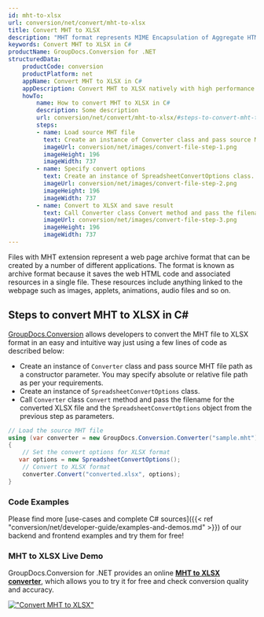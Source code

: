 ```yaml
---
id: mht-to-xlsx
url: conversion/net/convert/mht-to-xlsx
title: Convert MHT to XLSX
description: "MHT format represents MIME Encapsulation of Aggregate HTML with .mht extension. Learn how to convert MHT to XLSX file programmatically in C# language using GroupDocs.Conversion for .NET library."
keywords: Convert MHT to XLSX in C#
productName: GroupDocs.Conversion for .NET
structuredData:
    productCode: conversion
    productPlatform: net
    appName: Convert MHT to XLSX in C#
    appDescription: Convert MHT to XLSX natively with high performance using C# language and server side GroupDocs.Conversion for .NET APIs, without the use of any software like Microsoft or Open Office.
    howTo:
        name: How to convert MHT to XLSX in C# 
        description: Some description
        url: conversion/net/convert/mht-to-xlsx/#steps-to-convert-mht-to-xlsx-in-c
        steps:
        - name: Load source MHT file 
          text: Create an instance of Converter class and pass source MHT file path as a constructor parameter. You may specify absolute or relative file path as per your requirements. 
          imageUrl: conversion/net/images/convert-file-step-1.png
          imageHeight: 196
          imageWidth: 737
        - name: Specify convert options 
          text: Create an instance of SpreadsheetConvertOptions class.
          imageUrl: conversion/net/images/convert-file-step-2.png
          imageHeight: 196
          imageWidth: 737
        - name: Convert to XLSX and save result 
          text: Call Converter class Convert method and pass the filename for the converted HTML file and the SpreadsheetConvertOptions object from the previous step as parameters.
          imageUrl: conversion/net/images/convert-file-step-3.png
          imageHeight: 196
          imageWidth: 737
---
```


Files with MHT extension represent a web page archive format that can be created by a number of different applications. The format is known as archive format because it saves the web HTML code and associated resources in a single file. These resources include anything linked to the webpage such as images, applets, animations, audio files and so on.

## Steps to convert MHT to XLSX in C#

[GroupDocs.Conversion](https://products.groupdocs.com/conversion/net) allows developers to convert the MHT file to XLSX format in an easy and intuitive way just using a few lines of code as described below:

* Create an instance of `Converter` class and pass source MHT file path as a constructor parameter. You may specify absolute or relative file path as per your requirements. 
* Create an instance of `SpreadsheetConvertOptions` class.
* Call `Converter` class `Convert` method and pass the filename for the converted XLSX file and the `SpreadsheetConvertOptions` object from the previous step as parameters.

```csharp
// Load the source MHT file
using (var converter = new GroupDocs.Conversion.Converter("sample.mht"))
{
    // Set the convert options for XLSX format
   var options = new SpreadsheetConvertOptions();
    // Convert to XLSX format
    converter.Convert("converted.xlsx", options);
}
```

### Code Examples

Please find more [use-cases and complete C# sources]({{< ref "conversion/net/developer-guide/examples-and-demos.md" >}}) of our backend and frontend examples and try them for free!

### MHT to XLSX Live Demo

GroupDocs.Conversion for .NET provides an online [**MHT to XLSX converter**](https://products.groupdocs.app/conversion/mht-to-xlsx), which allows you to try it for free and check conversion quality and accuracy.

[!["Convert MHT to XLSX"](conversion/net/images/convert-to-xlsx/convert-mht-to-xlsx.png)](https://products.groupdocs.app/conversion/mht-to-xlsx)
